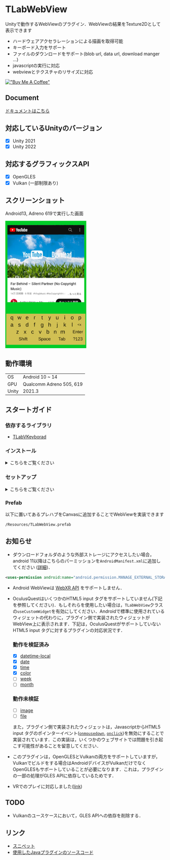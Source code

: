 # TLabWebView  

Unityで動作するWebViewのプラグイン．WebViewの結果をTexture2Dとして表示できます  
- ハードウェアアクセラレーションによる描画を取得可能  
- キーボード入力をサポート  
- ファイルのダウンロードをサポート(blob url, data url, download manger ...)  
- javascriptの実行に対応  
- webviewとテクスチャのリサイズに対応

[!["Buy Me A Coffee"](https://www.buymeacoffee.com/assets/img/custom_images/orange_img.png)](https://www.buymeacoffee.com/tlabaltoh)

## Document
[ドキュメントはこちら](https://tlabgames.gitbook.io/tlabwebview)

## 対応しているUnityのバージョン
- [x] Unity 2021
- [x] Unity 2022

## 対応するグラフィックスAPI
- [x] OpenGLES
- [x] Vulkan (一部制限あり)

## スクリーンショット  
Android13, Adreno 619で実行した画面  

<img src="Media/tlab-webview.png" width="256">

## 動作環境

|       |                          |
| ----- | ------------------------ |
| OS    | Android 10 ~ 14          |
| GPU   | Qualcomm Adreno 505, 619 |
| Unity | 2021.3                   |

## スタートガイド

### 依存するライブラリ

- [TLabVKeyborad](https://github.com/TLabAltoh/TLabVKeyborad)

### インストール
<details><summary>こちらをご覧ください</summary>

#### Submodule
以下のコマンドでリポジトリをクローンしてください
```
git clone https://github.com/TLabAltoh/TLabWebView.git
```
or
```
git submodule add https://github.com/TLabAltoh/TLabWebView.git
```

#### UPM
Unity Package Managerで```add package from git ...```から以下のurlでパッケージをダウンロードしてください
```
https://github.com/TLabAltoh/TLabWebView.git#upm
```

</details>

### セットアップ

<details><summary>こちらをご覧ください</summary>

- Build Settings

| Property | Value   |
| -------- | ------- |
| Platform | Android |

- Project Settings

| Property          | Value                                 |
| ----------------- | ------------------------------------- |
| Color Space       | Linear                                |
| Minimum API Level | 26                                    |
| Target API Level  | 30 (Unity 2021), 31 ~ 32 (Unity 2022) |


-  Project Settings --> Player --> Other Settings に以下のシンボルを追加(ビルド時に使用)

```
UNITYWEBVIEW_ANDROID_USES_CLEARTEXT_TRAFFIC
```
```
UNITYWEBVIEW_ANDROID_ENABLE_CAMERA
```
```
UNITYWEBVIEW_ANDROID_ENABLE_MICROPHONE
```

</details>

### Prefab
以下に置いてあるプレハブをCanvasに追加することでWebViewを実装できます
```
/Resources/TLabWebView.prefab
```

## お知らせ
- ダウンロードフォルダのような外部ストレージにアクセスしたい場合，android 11以降はこちらのパーミッションを```AndroidManifest.xml```に追加してください ([詳細](https://developer.android.com/training/data-storage/manage-all-files?hl=ja))．
```.xml
<uses-permission android:name="android.permission.MANAGE_EXTERNAL_STORAGE" />
```

- Android WebViewは [WebXR API](https://developer.mozilla.org/ja/docs/Web/API/WebXR_Device_API/Fundamentals) をサポートしません．

- OculusQuestはいくつかのHTML5 input タグをサポートしていません(下記を参照してください)．もしそれらを使用したい場合は，```TLabWebView```クラスの```useCustomWidget```を有効にしてください．Androidで標準に使用されているウィジェットの代わりに，プラグイン側で実装されたウィジェットがWebView上に表示されます．下記は，OculusQuestがサポートしていないHTML5 input タグに対するプラグインの対応状況です．

    ### 動作を検証済み

    - [x] [datetime-local](https://developer.mozilla.org/ja/docs/Web/HTML/Element/input/datetime-local)
    - [x] [date](https://developer.mozilla.org/ja/docs/Web/HTML/Element/input/date)
    - [x] [time](https://developer.mozilla.org/ja/docs/Web/HTML/Element/input/time)
    - [x] [color](https://developer.mozilla.org/ja/docs/Web/HTML/Element/input/color)
    - [ ] [week](https://developer.mozilla.org/ja/docs/Web/HTML/Element/input/week)
    - [ ] [month](https://developer.mozilla.org/ja/docs/Web/HTML/Element/input/month)

    ### 動作未検証

    - [ ] [image](https://developer.mozilla.org/ja/docs/Web/HTML/Element/input/image)
    - [ ] [file](https://developer.mozilla.org/ja/docs/Web/HTML/Element/input/file)

    また，プラグイン側で実装されたウィジェットは，JavascriptからHTML5 input タグのポインターイベント([```onmousedown```](https://developer.mozilla.org/ja/docs/Web/API/Element/mousedown_event), [```onclick```](https://developer.mozilla.org/ja/docs/Web/API/Element/click_event))を無効にすることで実装されています．この実装は，いくつかのウェブサイトでは問題を引き起こす可能性があることを留意してください．

- このプラグインは，OpenGLESとVulkanの両方をサポートしていますが，Vulkanでビルドをする場合はAndroidデバイスがVulkanだけでなくOpenGLESもサポートしていることが必要になります．これは，プラグインの一部の処理がGLES APIに依存しているためです．

- VRでのプレイに対応しました([link](https://github.com/TLabAltoh/TLabWebViewVR))

## TODO
- Vulkanのユースケースにおいて，GLES APIへの依存を削除する．

## リンク
- [スニペット](https://gist.github.com/TLabAltoh/e0512b3367c25d3e1ec28ddbe95da497)  
- [使用したJavaプラグインのソースコード](https://github.com/TLabAltoh/TLabWebViewPlugin)
